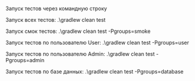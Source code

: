 Запуск тестов через командную строку

Запуск всех тестов: 
.\gradlew clean test

Запуск смок тестов: 
.\gradlew clean test -Pgroups=smoke

Запуск тестов по пользователю User: 
.\gradlew clean test -Pgroups=user

Запуск тестов по пользователю Admin: 
.\gradlew clean test -Pgroups=admin

Запуск тестов по базе данных: 
.\gradlew clean test -Pgroups=database
